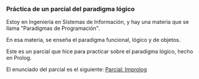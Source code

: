### Práctica de un parcial del paradigma lógico

Estoy en Ingeniería en Sistemas de Información, y hay una materia que se llama "Paradigmas de Programación".

En esa materia, se enseña el paradigma funcional, lógico y de objetos.

Este es un parcial que hice para practicar sobre el paradigma lógico, hecho en Prolog.

El enunciado del parcial es el siguiente:
[Parcial: Improlog](https://docs.google.com/document/d/1AEdxVwUDr4GmWDbE71ZGlCzviGNc5R8yDMrPC0zmzM4/edit?usp=sharing)